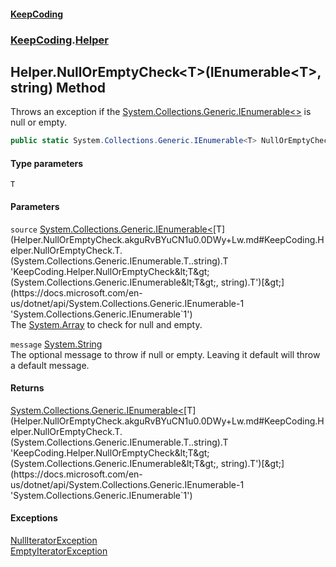 #### [KeepCoding](index.md 'index')
### [KeepCoding](KeepCoding.md 'KeepCoding').[Helper](Helper.md 'KeepCoding.Helper')
## Helper.NullOrEmptyCheck&lt;T&gt;(IEnumerable&lt;T&gt;, string) Method
Throws an exception if the [System.Collections.Generic.IEnumerable&lt;&gt;](https://docs.microsoft.com/en-us/dotnet/api/System.Collections.Generic.IEnumerable-1 'System.Collections.Generic.IEnumerable`1') is null or empty.  
```csharp
public static System.Collections.Generic.IEnumerable<T> NullOrEmptyCheck<T>(this System.Collections.Generic.IEnumerable<T> source, string message=null);
```
#### Type parameters
<a name='KeepCoding.Helper.NullOrEmptyCheck.T.(System.Collections.Generic.IEnumerable.T..string).T'></a>
`T`  
  
#### Parameters
<a name='KeepCoding.Helper.NullOrEmptyCheck.T.(System.Collections.Generic.IEnumerable.T..string).source'></a>
`source` [System.Collections.Generic.IEnumerable&lt;](https://docs.microsoft.com/en-us/dotnet/api/System.Collections.Generic.IEnumerable-1 'System.Collections.Generic.IEnumerable`1')[T](Helper.NullOrEmptyCheck.akguRvBYuCN1u0.0DWy+Lw.md#KeepCoding.Helper.NullOrEmptyCheck.T.(System.Collections.Generic.IEnumerable.T..string).T 'KeepCoding.Helper.NullOrEmptyCheck&lt;T&gt;(System.Collections.Generic.IEnumerable&lt;T&gt;, string).T')[&gt;](https://docs.microsoft.com/en-us/dotnet/api/System.Collections.Generic.IEnumerable-1 'System.Collections.Generic.IEnumerable`1')  
The [System.Array](https://docs.microsoft.com/en-us/dotnet/api/System.Array 'System.Array') to check for null and empty.
  
<a name='KeepCoding.Helper.NullOrEmptyCheck.T.(System.Collections.Generic.IEnumerable.T..string).message'></a>
`message` [System.String](https://docs.microsoft.com/en-us/dotnet/api/System.String 'System.String')  
The optional message to throw if null or empty. Leaving it default will throw a default message.
  
#### Returns
[System.Collections.Generic.IEnumerable&lt;](https://docs.microsoft.com/en-us/dotnet/api/System.Collections.Generic.IEnumerable-1 'System.Collections.Generic.IEnumerable`1')[T](Helper.NullOrEmptyCheck.akguRvBYuCN1u0.0DWy+Lw.md#KeepCoding.Helper.NullOrEmptyCheck.T.(System.Collections.Generic.IEnumerable.T..string).T 'KeepCoding.Helper.NullOrEmptyCheck&lt;T&gt;(System.Collections.Generic.IEnumerable&lt;T&gt;, string).T')[&gt;](https://docs.microsoft.com/en-us/dotnet/api/System.Collections.Generic.IEnumerable-1 'System.Collections.Generic.IEnumerable`1')  
#### Exceptions
[NullIteratorException](NullIteratorException.md 'KeepCoding.Internal.NullIteratorException')  
[EmptyIteratorException](EmptyIteratorException.md 'KeepCoding.Internal.EmptyIteratorException')  
